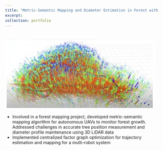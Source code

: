 ```yaml
---
title: "Metric-Semantic Mapping and Diameter Estimation in Forest with Aerial Autonomy "
excerpt: 
collection: portfolio
---
```

<br/><img src='/images/forest_portfolio.png'>

- Involved in a forest mapping project, developed metric-semantic mapping algorithm for autonomous UAVs to monitor
forest growth. Addressed challenges in accurate tree position measurement and diameter profile maintenance using
3D LiDAR data
- Implemented centralized factor graph optimization for trajectory estimation and mapping for a multi-robot system
